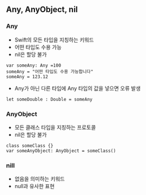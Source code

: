 ## Any, AnyObject, nil
### Any
- Swift의 모든 타입을 지칭하는 키워드
- 어떤 타입도 수용 가능
- nil은 할당 불가
```
var someAny: Any =100
someAny = "어떤 타입도 수용 가능합니다"
someAny = 123.12

```
- Any가 아닌 다른 타입에 Any 타입의 값을 넣으면 오류 발생
```
let someDouble : Double = someAny
```

### AnyObject
- 모든 클래스 타입을 지칭하는 프로토콜
- nil은 할당 불가
```
class someClass {}
var someAnyObject: AnyObject = someClass()
```
  
### nill
- 없음을 의미하는 키워드
- null과 유사한 표현

  
